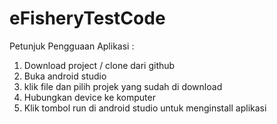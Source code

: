 # eFisheryTestCode
Petunjuk Pengguaan Aplikasi :

1. Download project / clone dari github
2. Buka android studio
3. klik file dan pilih projek yang sudah di download
4. Hubungkan device ke komputer
5. Klik tombol run di android studio untuk menginstall aplikasi
